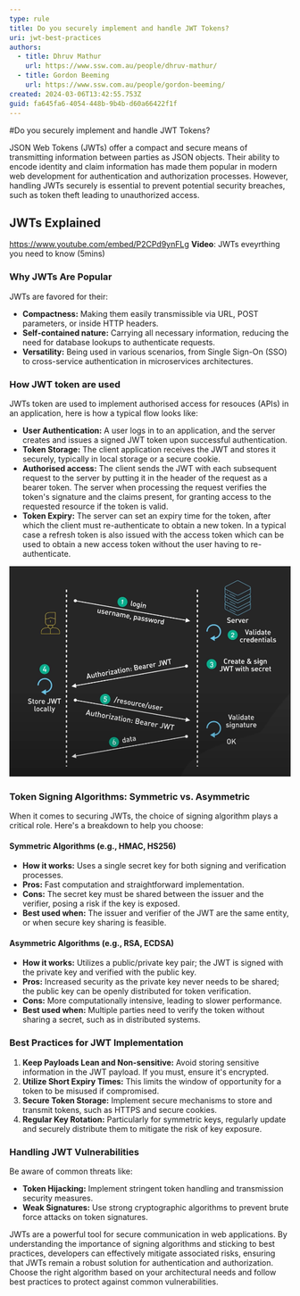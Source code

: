 ```yaml
---
type: rule
title: Do you securely implement and handle JWT Tokens?
uri: jwt-best-practices
authors:
  - title: Dhruv Mathur
    url: https://www.ssw.com.au/people/dhruv-mathur/
  - title: Gordon Beeming
    url: https://www.ssw.com.au/people/gordon-beeming/
created: 2024-03-06T13:42:55.753Z
guid: fa645fa6-4054-448b-9b4b-d60a66422f1f
---
```


#Do you securely implement and handle JWT Tokens?

JSON Web Tokens (JWTs) offer a compact and secure means of transmitting information between parties as JSON objects. Their ability to encode identity and claim information has made them popular in modern web development for authentication and authorization processes. However, handling JWTs securely is essential to prevent potential security breaches, such as token theft leading to unauthorized access.

## JWTs Explained

https://www.youtube.com/embed/P2CPd9ynFLg
**Video**: JWTs eveyrthing you need to know (5mins)

<!--endintro-->

### Why JWTs Are Popular

JWTs are favored for their:
- **Compactness:** Making them easily transmissible via URL, POST parameters, or inside HTTP headers.
- **Self-contained nature:** Carrying all necessary information, reducing the need for database lookups to authenticate requests.
- **Versatility:** Being used in various scenarios, from Single Sign-On (SSO) to cross-service authentication in microservices architectures.

### How JWT token are used

JWTs token are used to implement authorised access for resouces (APIs) in an application, here is how a typical flow looks like:

- **User Authentication:** A user logs in to an application, and the server creates and issues a signed JWT token upon successful authentication.
- **Token Storage:** The client application receives the JWT and stores it securely, typically in local storage or a secure cookie.
- **Authorised access:** The client sends the JWT with each subsequent request to the server by putting it in the header of the request as a bearer token. The server when processing the request verifies the token's signature and the claims present, for granting access to the requested resource if the token is valid.
- **Token Expiry:** The server can set an expiry time for the token, after which the client must re-authenticate to obtain a new token. In a typical case a refresh token is also issued with the access token which can be used to obtain a new access token without the user having to re-authenticate.

![Figure: How JWT tokens are used](jwt-how-its-used.png)

### Token Signing Algorithms: Symmetric vs. Asymmetric

When it comes to securing JWTs, the choice of signing algorithm plays a critical role. Here's a breakdown to help you choose:

#### Symmetric Algorithms (e.g., HMAC, HS256)

- **How it works:** Uses a single secret key for both signing and verification processes.
- **Pros:** Fast computation and straightforward implementation.
- **Cons:** The secret key must be shared between the issuer and the verifier, posing a risk if the key is exposed.
- **Best used when:** The issuer and verifier of the JWT are the same entity, or when secure key sharing is feasible.

#### Asymmetric Algorithms (e.g., RSA, ECDSA)

- **How it works:** Utilizes a public/private key pair; the JWT is signed with the private key and verified with the public key.
- **Pros:** Increased security as the private key never needs to be shared; the public key can be openly distributed for token verification.
- **Cons:** More computationally intensive, leading to slower performance.
- **Best used when:** Multiple parties need to verify the token without sharing a secret, such as in distributed systems.

### Best Practices for JWT Implementation

1. **Keep Payloads Lean and Non-sensitive:** Avoid storing sensitive information in the JWT payload. If you must, ensure it's encrypted.
2. **Utilize Short Expiry Times:** This limits the window of opportunity for a token to be misused if compromised.
3. **Secure Token Storage:** Implement secure mechanisms to store and transmit tokens, such as HTTPS and secure cookies.
4. **Regular Key Rotation:** Particularly for symmetric keys, regularly update and securely distribute them to mitigate the risk of key exposure.

### Handling JWT Vulnerabilities

Be aware of common threats like:
- **Token Hijacking:** Implement stringent token handling and transmission security measures.
- **Weak Signatures:** Use strong cryptographic algorithms to prevent brute force attacks on token signatures.


JWTs are a powerful tool for secure communication in web applications. By understanding the importance of signing algorithms and sticking to best practices, developers can effectively mitigate associated risks, ensuring that JWTs remain a robust solution for authentication and authorization. Choose the right algorithm based on your architectural needs and follow best practices to protect against common vulnerabilities.

